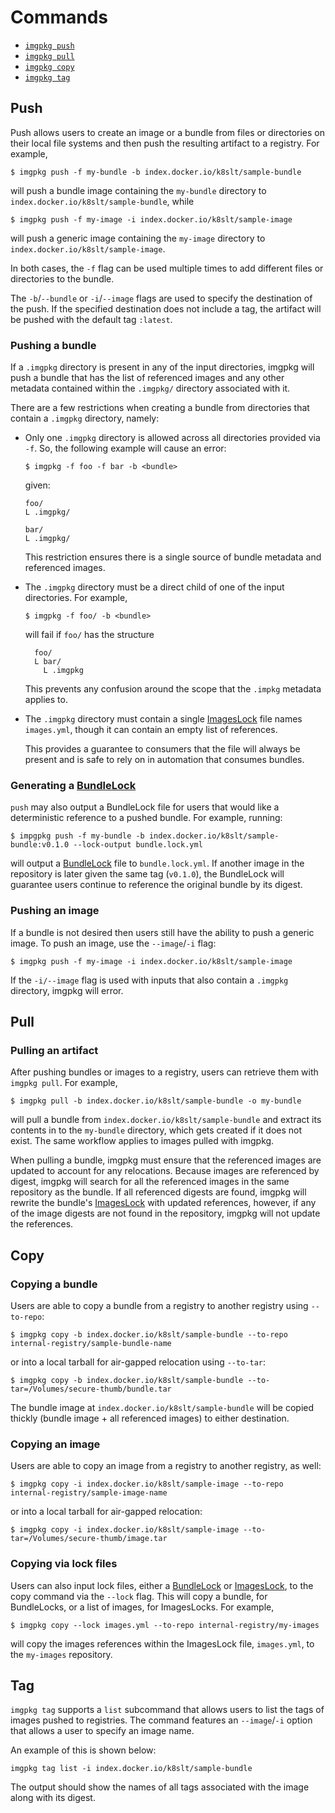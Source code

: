 # Commands

- [`imgpkg push`](#push)
- [`imgpkg pull`](#pull)
- [`imgpkg copy`](#copy)
- [`imgpkg tag`](#tag)

## Push

Push allows users to create an image or a bundle from files or directories on their local file systems and
then push the resulting artifact to a registry. For example,

`$ imgpkg push -f my-bundle -b index.docker.io/k8slt/sample-bundle`

will push a bundle image containing the `my-bundle` directory to `index.docker.io/k8slt/sample-bundle`, while

`$ imgpkg push -f my-image -i index.docker.io/k8slt/sample-image`

will push a generic image containing the `my-image` directory to `index.docker.io/k8slt/sample-image`.

In both cases, the `-f` flag can be used multiple times to add different files or directories to the bundle.

The `-b`/`--bundle` or `-i`/`--image` flags are used to specify the destination of the push.
If the specified destination does not include a tag, the artifact will be pushed with the default tag `:latest`.

### Pushing a bundle

If a `.imgpkg` directory is present in any of the input directories, imgpkg will push a bundle that has the list of referenced images and any other metadata contained within the `.imgpkg/` directory associated with it.

There are a few restrictions when creating a bundle from directories that contain a `.imgpkg` directory, namely:

* Only one `.imgpkg` directory is allowed across all directories provided via `-f`. So, the following example will cause an error:

  `$ imgpkg -f foo -f bar -b <bundle>`

  given:

  ```
  foo/
  L .imgpkg/

  bar/
  L .imgpkg/
  ```

  This restriction ensures there is a single source of bundle metadata and referenced images.

* The `.imgpkg` directory must be a direct child of one of the input directories. For example,

  `$ imgpkg -f foo/ -b <bundle>`

  will fail if `foo/` has the structure

  ```
    foo/
    L bar/
      L .imgpkg
  ```

  This prevents any confusion around the scope that the `.impkg` metadata applies to.

* The `.imgpkg` directory must contain a single
  [ImagesLock](resources.md#imageslock) file names `images.yml`, though it can contain an empty list
  of references.

  This provides a guarantee to consumers that the file will always be present
  and is safe to rely on in automation that consumes bundles.


### Generating a [BundleLock](resources.md#bundlelock)

`push` may also output a BundleLock file for users that would like a deterministic reference to a pushed bundle. For example, running:

`$ impgpkg push -f my-bundle -b index.docker.io/k8slt/sample-bundle:v0.1.0 --lock-output
bundle.lock.yml`

will output a [BundleLock](resources.md#bundlelock) file to `bundle.lock.yml`. If another image in the repository is later given the same tag (`v0.1.0`), the BundleLock will guarantee users continue to reference the original bundle by its digest.

### Pushing an image

If a bundle is not desired then users still have the ability to push a generic image. To push an image, use the `--image`/`-i` flag:

`$ imgpkg push -f my-image -i index.docker.io/k8slt/sample-image`

If the `-i/--image` flag is used with inputs that also contain a `.imgpkg`
directory, imgpkg will error.

## Pull

### Pulling an artifact

After pushing bundles or images to a registry, users can retrieve them with `imgpkg pull`. For example,

`$ imgpkg pull -b index.docker.io/k8slt/sample-bundle -o my-bundle`

will pull a bundle from `index.docker.io/k8slt/sample-bundle` and extract its
contents in to the `my-bundle` directory, which gets created if it does not
exist. The same workflow applies to images pulled with imgpkg.

When pulling a bundle, imgpkg must ensure that the referenced images are updated
to account for any relocations. Because images are referenced by digest, imgpkg
will search for all the referenced images in the same repository as the bundle.
If all referenced digests are found, imgpkg will rewrite the bundle's
[ImagesLock](resources.md#imageslock) with updated references, however, if any
of the image digests are not found in the repository, imgpkg will not update the
references.

## Copy

### Copying a bundle

Users are able to copy a bundle from a registry to another registry using `--to-repo`:

`$ imgpkg copy -b index.docker.io/k8slt/sample-bundle --to-repo internal-registry/sample-bundle-name`

or into a local tarball for air-gapped relocation using `--to-tar`:

`$ imgpkg copy -b index.docker.io/k8slt/sample-bundle --to-tar=/Volumes/secure-thumb/bundle.tar`

The bundle image at `index.docker.io/k8slt/sample-bundle` will be copied thickly (bundle image + all referenced images)
to either destination.

### Copying an image

Users are able to copy an image from a registry to another registry, as well:

`$ imgpkg copy -i index.docker.io/k8slt/sample-image --to-repo internal-registry/sample-image-name`

or into a local tarball for air-gapped relocation:

`$ imgpkg copy -i index.docker.io/k8slt/sample-image --to-tar=/Volumes/secure-thumb/image.tar`

### Copying via lock files

Users can also input lock files, either a [BundleLock](resources.md#bundlelock) or
[ImagesLock](resources.md#imageslock), to the copy command via the `--lock` flag.
This will copy a bundle, for BundleLocks, or a list of images, for ImagesLocks.
For example,

`$ imgpkg copy --lock images.yml --to-repo internal-registry/my-images`

will copy the images references within the ImagesLock file, `images.yml`, to the
`my-images` repository.

## Tag

`imgpkg tag` supports a `list` subcommand that allows users to list the tags of images 
pushed to registries. The command features an `--image`/`-i` option that allows a user 
to specify an image name. 

An example of this is shown below:

```
imgpkg tag list -i index.docker.io/k8slt/sample-bundle
```

The output should show the names of all tags associated with the image along with its 
digest.